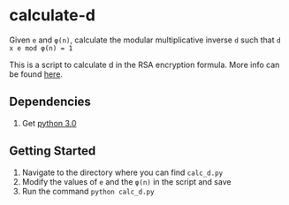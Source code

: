# calculate-d
Given `e` and `φ(n)`, calculate the modular multiplicative inverse `d` such that `d x e mod φ(n) = 1`

This is a script to calculate d in the RSA encryption formula. More info can be found [here](https://en.wikipedia.org/wiki/RSA_(cryptosystem)).

## Dependencies
1. Get [python 3.0](https://www.python.org/download/releases/3.0/)

## Getting Started
1. Navigate to the directory where you can find `calc_d.py`
3. Modify the values of `e` and the `φ(n)` in the script and save
2. Run the command `python calc_d.py`
